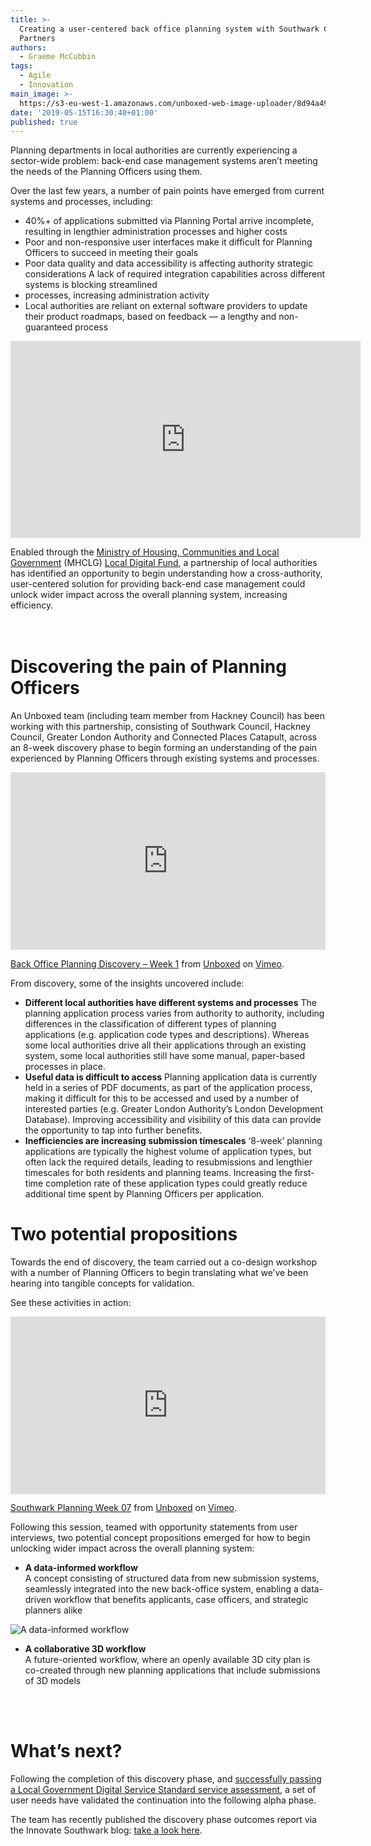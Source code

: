 ```yaml
---
title: >-
  Creating a user-centered back office planning system with Southwark Council &
  Partners 
authors:
  - Graeme McCubbin
tags:
  - Agile
  - Innovation
main_image: >-
  https://s3-eu-west-1.amazonaws.com/unboxed-web-image-uploader/8d94a491db676030feb0555035be6195.JPG
date: '2019-05-15T16:30:40+01:00'
published: true
---
```

Planning departments in local authorities are currently experiencing a sector-wide problem: back-end case management systems aren’t meeting the needs of the Planning Officers using them.<br/>

Over the last few years, a number of pain points have emerged from current systems and processes, including:<br/>

* 40%+ of applications submitted via Planning Portal arrive incomplete, resulting in lengthier administration processes and higher costs
* Poor and non-responsive user interfaces make it difficult for Planning Officers to succeed in meeting their goals
* Poor data quality and data accessibility is affecting authority strategic considerations
  A lack of required integration capabilities across different systems is blocking streamlined
* processes, increasing administration activity
* Local authorities are reliant on external software providers to update their product roadmaps, based on feedback — a lengthy and non-guaranteed process

<iframe width="560" height="315" src="https://www.youtube.com/embed/54Z5X23MYg8" frameborder="0" allow="accelerometer; autoplay; encrypted-media; gyroscope; picture-in-picture" allowfullscreen></iframe>

Enabled through the [Ministry of Housing, Communities and Local Government](https://www.gov.uk/government/organisations/ministry-of-housing-communities-and-local-government) (MHCLG) [Local Digital Fund](https://localdigital.gov.uk/fund/), a partnership of local authorities has identified an opportunity to begin understanding how a cross-authority, user-centered solution for providing back-end case management could unlock wider impact across the overall planning system, increasing efficiency.<br/>\
<br/>

# Discovering the pain of Planning Officers

An Unboxed team (including team member from Hackney Council) has been working with this partnership, consisting of Southwark Council, Hackney Council, Greater London Authority and Connected Places Catapult, across an 8-week discovery phase to begin forming an understanding of the pain experienced by Planning Officers through existing systems and processes.<br/>

<div style="padding:56.25% 0 0 0;position:relative;"><iframe src="https://player.vimeo.com/video/319511844" style="position:absolute;top:0;left:0;width:100%;height:100%;" frameborder="0" allow="autoplay; fullscreen" allowfullscreen></iframe></div><script src="https://player.vimeo.com/api/player.js"></script>

<p><a href="https://vimeo.com/319511844">Back Office Planning Discovery &ndash; Week 1</a> from <a href="https://vimeo.com/ubxd">Unboxed</a> on <a href="https://vimeo.com">Vimeo</a>.</p>

From discovery, some of the insights uncovered include:<br/>

* **Different local authorities have different systems and processes**
  The planning application process varies from authority to authority, including differences in the classification of different types of planning applications (e.g. application code types and descriptions). Whereas some local authorities drive all their applications through an existing system, some local authorities still have some manual, paper-based processes in place.<br/>
* **Useful data is difficult to access**
  Planning application data is currently held in a series of PDF documents, as part of the application process, making it difficult for this to be accessed and used by a number of interested parties (e.g. Greater London Authority’s London Development Database). Improving accessibility and visibility of this data can provide the opportunity to tap into further benefits.<br/>
* **Inefficiencies are increasing submission timescales**
  ‘8-week’ planning applications are typically the highest volume of application types, but often lack the required details, leading to resubmissions and lengthier timescales for both residents and planning teams. Increasing the first-time completion rate of these application types could greatly reduce additional time spent by Planning Officers per application.<br/>

# Two potential propositions

Towards the end of discovery, the team carried out a co-design workshop with a number of Planning Officers to begin translating what we’ve been hearing into tangible concepts for validation.<br/>

See these activities in action:<br/>

<div style="padding:56.25% 0 0 0;position:relative;"><iframe src="https://player.vimeo.com/video/328530652" style="position:absolute;top:0;left:0;width:100%;height:100%;" frameborder="0" allow="autoplay; fullscreen" allowfullscreen></iframe></div><script src="https://player.vimeo.com/api/player.js"></script>

<p><a href="https://vimeo.com/328530652">Southwark Planning Week 07</a> from <a href="https://vimeo.com/ubxd">Unboxed</a> on <a href="https://vimeo.com">Vimeo</a>.</p>

Following this session, teamed with opportunity statements from user interviews, two potential concept propositions emerged for how to begin unlocking wider impact across the overall planning system:<br/>

* **A data-informed workflow<br/>**
  A concept consisting of structured data from new submission systems, seamlessly integrated into the new back-office system, enabling a data-driven workflow that benefits applicants, case officers, and strategic planners alike

![A data-informed workflow](https://s3-eu-west-1.amazonaws.com/unboxed-web-image-uploader/6c01990f56303d84b51754137baf8d7b.png)

* **A collaborative 3D workflow<br/>**
  A future-oriented workflow, where an openly available 3D city plan is co-created through new planning applications that include submissions of 3D models\
  <br/>


<br/>

# What’s next?

Following the completion of this discovery phase, and [successfully passing a Local Government Digital Service Standard service assessment](https://localgov.digital/wp-content/uploads/2019/05/GLA-LGDSS-review-_-Back-office-planning-service-Discovery.pdf), a set of user needs have validated the continuation into the following alpha phase.

The team has recently published the discovery phase outcomes report via the Innovate Southwark blog: [take a look here](https://www.southwark.gov.uk/innovate/collabrative-project/planning-back-office?chapter=11).
